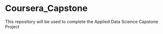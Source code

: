 # Coursera_Capstone
This repository will be used to complete the Applied Data Science Capstone Project
